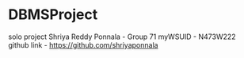 # DBMSProject
  solo project
  Shriya Reddy Ponnala - Group 71
  myWSUID - N473W222
  github link - https://github.com/shriyaponnala

